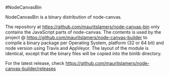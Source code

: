 #NodeCanvasBin

NodeCanvasBin is a binary distribution of node-canvas.

The repository at https://github.com/mauritslamers/node-canvas-bin only contains the JavaScript parts of node-canvas. The contents is used by the project @ https://github.com/mauritslamers/node-canvas-builder to compile a binary package per Operating System, platform (32 or 64 bit) and node version using Travis and AppVeyor. The layout of the module is identical, except that the binary files will be copied into the binlib directory.

For the latest release, check https://github.com/mauritslamers/node-canvas-builder/releases



